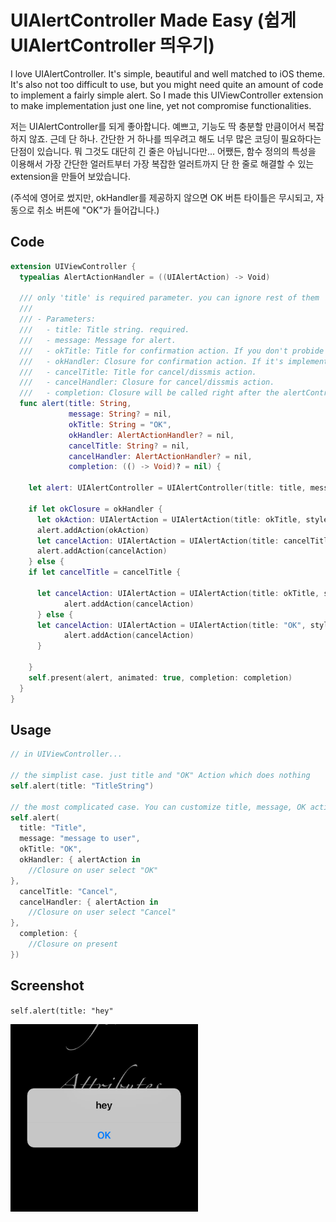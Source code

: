 # UIAlertController Made Easy (쉽게 UIAlertController 띄우기)

I love UIAlertController. It's simple, beautiful and well matched to iOS theme. It's also not too difficult to use, but you might need quite an amount of code to implement a fairly simple alert. So I made this UIViewController extension to make implementation just one line, yet not compromise functionalities.

저는 UIAlertController를 되게 좋아합니다. 예쁘고, 기능도 딱 충분할 만큼이어서 복잡하지 않죠. 근데 단 하나. 간단한 거 하나를 띄우려고 해도 너무 많은 코딩이 필요하다는 단점이 있습니다. 뭐 그것도 대단히 긴 줄은 아닙니다만... 어쨌든, 함수 정의의 특성을 이용해서 가장 간단한 얼러트부터 가장 복잡한 얼러트까지 단 한 줄로 해결할 수 있는 extension을 만들어 보았습니다.

(주석에 영어로 썼지만, okHandler를 제공하지 않으면 OK 버튼 타이틀은 무시되고, 자동으로 취소 버튼에 "OK"가 들어갑니다.)

## Code

```swift
extension UIViewController {
  typealias AlertActionHandler = ((UIAlertAction) -> Void)
  
  /// only 'title' is required parameter. you can ignore rest of them
  ///
  /// - Parameters:
  ///   - title: Title string. required.
  ///   - message: Message for alert. 
  ///   - okTitle: Title for confirmation action. If you don't probide 'okHandler', this will be ignored.
  ///   - okHandler: Closure for confirmation action. If it's implemented, alertController will have two alertAction.
  ///   - cancelTitle: Title for cancel/dissmis action. 
  ///   - cancelHandler: Closure for cancel/dissmis action.
  ///   - completion: Closure will be called right after the alertController presented.
  func alert(title: String,
             message: String? = nil,
             okTitle: String = "OK",
             okHandler: AlertActionHandler? = nil,
             cancelTitle: String? = nil,
             cancelHandler: AlertActionHandler? = nil,
             completion: (() -> Void)? = nil) {
    
    let alert: UIAlertController = UIAlertController(title: title, message: message, preferredStyle: .alert)
    
    if let okClosure = okHandler {
      let okAction: UIAlertAction = UIAlertAction(title: okTitle, style: UIAlertActionStyle.default, handler: okClosure)
      alert.addAction(okAction)
      let cancelAction: UIAlertAction = UIAlertAction(title: cancelTitle, style: UIAlertActionStyle.cancel, handler: cancelHandler)
      alert.addAction(cancelAction)
    } else {
    if let cancelTitle = cancelTitle {
    
      let cancelAction: UIAlertAction = UIAlertAction(title: okTitle, style: UIAlertActionStyle.cancel, handler: cancelHandler)
            alert.addAction(cancelAction)
      } else {
      let cancelAction: UIAlertAction = UIAlertAction(title: "OK", style: UIAlertActionStyle.cancel, handler: cancelHandler)
            alert.addAction(cancelAction)
      }

    }
    self.present(alert, animated: true, completion: completion)
  }
}
```

## Usage


```swift
// in UIViewController...

// the simplist case. just title and "OK" Action which does nothing
self.alert(title: "TitleString") 

// the most complicated case. You can customize title, message, OK action title, OK handler, cancel action title, cancel handler and completion hander.
self.alert(
  title: "Title", 
  message: "message to user", 
  okTitle: "OK", 
  okHandler: { alertAction in
    //Closure on user select "OK"
}, 
  cancelTitle: "Cancel", 
  cancelHandler: { alertAction in
    //Closure on user select "Cancel"
}, 
  completion: {
    //Closure on present
})
```

## Screenshot
`self.alert(title: "hey"`

<img src="images/AlertScreen.png" height="300" width="300">
